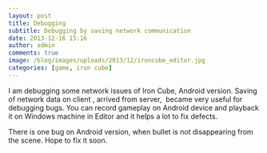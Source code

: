 ```yaml
---
layout: post
title: Debugging
subtitle: Debugging by saving network communication
date: 2013-12-16 15:16
author: admin
comments: true
image: /blog/images/uploads/2013/12/ironcube_editor.jpg
categories: [game, iron cube]
---
```

I am debugging some network issues of Iron Cube, Android version. Saving of network data on client , arrived from server,  became very useful for debugging bugs. You can record gameplay on Android device and playback it on Windows machine in Editor and it helps a lot to fix defects.

There is one bug on Android version, when bullet is not disappearing from the scene. Hope to fix it soon.


